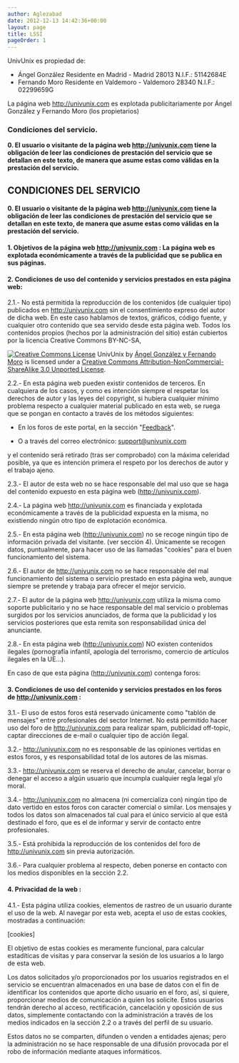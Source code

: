 ```yaml
---
author: Aglezabad
date: 2012-12-13 14:42:36+00:00
layout: page
title: LSSI
pageOrder: 1
---
```


UnivUnix es propiedad de:

* Ángel González Residente en Madrid - Madrid 28013 N.I.F.: 51142684E
* Fernando Moro Residente en Valdemoro - Valdemoro 28340 N.I.F.: 02299659G

La página web http://univunix.com es explotada publicitariamente por Ángel González y Fernando Moro (los propietarios)

### Condiciones del servicio.

**0. El usuario o visitante de la página web http://univunix.com tiene la obligación de leer las condiciones de prestación del servicio que se detallan en este texto,
 de manera que asume estas como válidas en la prestación del servicio.**



## CONDICIONES DEL SERVICIO




#### 0. El usuario o visitante de la página web http://univunix.com tiene la obligación de leer las condiciones de prestación del servicio que se detallan en este texto, de manera que asume estas como válidas en la prestación del servicio.




#### 1. Objetivos de la página web http://univunix.com : La página web es explotada económicamente a través de la publicidad que se publica en sus páginas.




#### 2. Condiciones de uso del contenido y servicios prestados en esta página web:




2.1.- No está permitida la reproducción de los contenidos (de cualquier tipo) publicados en http://univunix.com sin el consentimiento expreso del autor de dicha web. En este caso hablamos de textos, gráficos, código fuente, y cualquier otro contenido que sea servido desde esta página web. Todos los contenidos propios (hechos por la administración del sitio) están cubiertos por la licencia Creative Commons BY-NC-SA,




[![Creative Commons License](http://i.creativecommons.org/l/by-nc-sa/3.0/88x31.png)](http://creativecommons.org/licenses/by-nc-sa/3.0/deed.en_US)
UnivUnix by [Ángel González y Fernando Moro](http://www.univunix.com) is licensed under a [Creative Commons Attribution-NonCommercial-ShareAlike 3.0 Unported License](http://creativecommons.org/licenses/by-nc-sa/3.0/deed.en_US).




2.2.- En esta página web pueden existir contenidos de terceros. En cualquiera de los casos, y como es intención siempre el respetar los derechos de autor y las leyes del copyright, si hubiera cualquier mínimo problema respecto a cualquier material publicado en esta web, se ruega que se pongan en contacto a través de los métodos siguientes:






	
  * En los foros de este portal, en la sección "[Feedback](http://www.univunix.com/forum/viewforum.php?f=5)".

	
  * O a través del correo electrónico: [support@univunix.com](mailto://support@univunix.com)




y el contenido será retirado (tras ser comprobado) con la máxima celeridad posible, ya que es intención primera el respeto por los derechos de autor y el trabajo ajeno.




2.3.- El autor de esta web no se hace responsable del mal uso que se haga del contenido expuesto en esta página web (http://univunix.com).




2.4.- La página web http://univunix.com es financiada y explotada económicamente a través de la publicidad expuesta en la misma, no existiendo ningún otro tipo de explotación económica.




2.5.- En esta página web (http://univunix.com) no se recoge ningún tipo de información privada del visitante. (ver sección 4). Únicamente se recogen datos, puntualmente, para hacer uso de las llamadas "cookies" para el buen funcionamiento del sistema.




2.6.- El autor de http://univunix.com no se hace responsable del mal funcionamiento del sistema o servicio prestado en esta página web, aunque siempre se pretende y trabaja para ofrecer el mejor servicio.




2.7.- El autor de la página web http://univunix.com utiliza la misma como soporte publicitario y no se hace responsable del mal servicio o problemas surgidos por los servicios anunciados, de forma que la publicidad y los servicios posteriores que esta remita son responsabilidad única del anunciante.




2.8.- En esta página web (http://univunix.com) NO existen contenidos ilegales (pornografía infantil, apología del terrorismo, comercio de artículos ilegales en la UE...).




En caso de que esta página (http://univunix.com) contenga foros:





#### 3. Condiciones de uso del contenido y servicios prestados en los foros de http://univunix.com :




3.1.- El uso de estos foros está reservado únicamente como "tablón de mensajes" entre profesionales del sector Internet. No está permitido hacer uso del foro de http://univunix.com para realizar spam, publicidad off-topic, captar direcciones de e-mail o cualquier tipo de acción ilegal.




3.2.- http://univunix.com no es responsable de las opiniones vertidas en estos foros, y es responsabilidad total de los autores de las mismas.




3.3.- http://univunix.com se reserva el derecho de anular, cancelar, borrar o denegar el acceso a algún usuario que incumpla cualquier regla legal y/o moral.




3.4.- http://univunix.com no almacena (ni comercializa con) ningún tipo de dato vertido en estos foros con caracter comercial o similar. Los mensajes y todos los datos son almacenados tal cual para el único servicio al que está destinado el foro, que es el de informar y servir de contacto entre profesionales.




3.5.- Está prohibida la reproducción de los contenidos del foro de http://univunix.com sin previa autorización.




3.6.- Para cualquier problema al respecto, deben ponerse en contacto con los medios disponibles en la sección 2.2.





#### 4. Privacidad de la web :


4.1.- Esta página utiliza cookies, elementos de rastreo de un usuario durante el uso de la web. Al navegar por esta web, acepta el uso de estas cookies, mostradas a continuación:

[cookies]

El objetivo de estas cookies es meramente funcional, para calcular estadíticas de visitas y para conservar la sesión de los usuarios a lo largo de esta web.

Los datos solicitados y/o proporcionados por los usuarios registrados en el servicio se encuentran almacenados en una base de datos con el fin de identificar los contenidos que aporte dicho usuario en el foro, así, si quiere, proporcionar medios de comunicación a quien los solicite. Estos usuarios tendrán derecho al acceso, rectificación, cancelación y oposición de sus datos, simplemente contactando con la administración a través de los medios indicados en la sección 2.2 o a través del perfil de su usuario.

Estos datos no se comparten, difunden o venden a entidades ajenas; pero la administración no se hace responsable de una difusión provocada por el robo de información mediante ataques informáticos.
